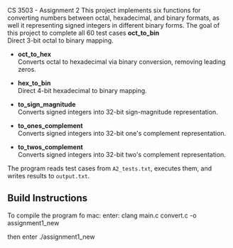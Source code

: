 CS 3503 - Assignment 2
This project implements six functions for converting numbers between octal, hexadecimal, and binary formats, as well it representing signed integers in different binary forms. The goal of this project to complete
all 60 test cases 
**oct_to_bin**  
Direct 3-bit octal to binary mapping.

- **oct_to_hex**  
  Converts octal to hexadecimal via binary conversion, removing leading zeros.

- **hex_to_bin**  
  Direct 4-bit hexadecimal to binary mapping.

- **to_sign_magnitude**  
  Converts signed integers into 32-bit sign-magnitude representation.

- **to_ones_complement**  
  Converts signed integers into 32-bit one's complement representation.

- **to_twos_complement**  
  Converts signed integers into 32-bit two's complement representation.

The program reads test cases from `A2_tests.txt`, executes them, and writes results to `output.txt`.

## Build Instructions
To compile the program fo mac:
enter: clang main.c convert.c -o assignment1_new

then enter 
./assignment1_new
